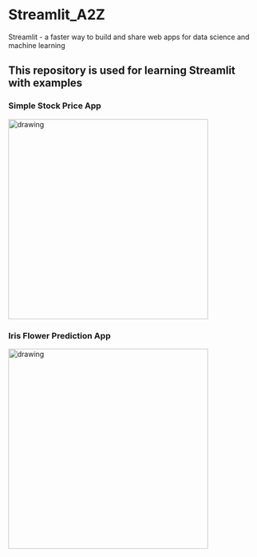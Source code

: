 # Streamlit_A2Z
Streamlit - a faster way to build and share web apps for data science and machine learning

## This repository is used for learning Streamlit with examples

### Simple Stock Price App

<img src="https://github.com/user-attachments/assets/1b953796-2254-41f4-9e9a-9f8ab2c84d10" alt="drawing" width="400"/>

### Iris Flower Prediction App

<img src="https://github.com/user-attachments/assets/7b202ee2-37fb-4c9f-a1c0-8406957d3088" alt="drawing" width="400"/>



